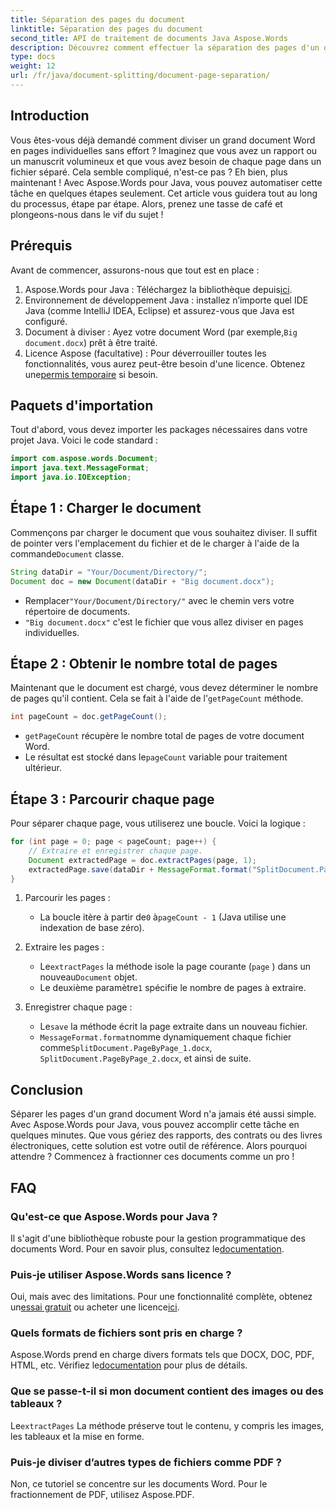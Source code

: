 ```yaml
---
title: Séparation des pages du document
linktitle: Séparation des pages du document
second_title: API de traitement de documents Java Aspose.Words
description: Découvrez comment effectuer la séparation des pages d'un document à l'aide d'Aspose.Words pour Java. Ce guide complet fournit des instructions étape par étape et le code source pour un traitement efficace des documents.
type: docs
weight: 12
url: /fr/java/document-splitting/document-page-separation/
---
```

## Introduction

Vous êtes-vous déjà demandé comment diviser un grand document Word en pages individuelles sans effort ? Imaginez que vous avez un rapport ou un manuscrit volumineux et que vous avez besoin de chaque page dans un fichier séparé. Cela semble compliqué, n'est-ce pas ? Eh bien, plus maintenant ! Avec Aspose.Words pour Java, vous pouvez automatiser cette tâche en quelques étapes seulement. Cet article vous guidera tout au long du processus, étape par étape. Alors, prenez une tasse de café et plongeons-nous dans le vif du sujet !


## Prérequis  

Avant de commencer, assurons-nous que tout est en place :  

1.  Aspose.Words pour Java : Téléchargez la bibliothèque depuis[ici](https://releases.aspose.com/words/java/).  
2. Environnement de développement Java : installez n’importe quel IDE Java (comme IntelliJ IDEA, Eclipse) et assurez-vous que Java est configuré.  
3.  Document à diviser : Ayez votre document Word (par exemple,`Big document.docx`) prêt à être traité.  
4.  Licence Aspose (facultative) : Pour déverrouiller toutes les fonctionnalités, vous aurez peut-être besoin d'une licence. Obtenez une[permis temporaire](https://purchase.aspose.com/temporary-license/) si besoin.  


## Paquets d'importation  

Tout d'abord, vous devez importer les packages nécessaires dans votre projet Java. Voici le code standard :  

```java
import com.aspose.words.Document;
import java.text.MessageFormat;
import java.io.IOException;
```  


## Étape 1 : Charger le document  

Commençons par charger le document que vous souhaitez diviser. Il suffit de pointer vers l'emplacement du fichier et de le charger à l'aide de la commande`Document` classe.  

```java
String dataDir = "Your/Document/Directory/";
Document doc = new Document(dataDir + "Big document.docx");
```  

-  Remplacer`"Your/Document/Directory/"` avec le chemin vers votre répertoire de documents.  
- `"Big document.docx"` c'est le fichier que vous allez diviser en pages individuelles.  


## Étape 2 : Obtenir le nombre total de pages  

 Maintenant que le document est chargé, vous devez déterminer le nombre de pages qu'il contient. Cela se fait à l'aide de l'`getPageCount` méthode.  

```java
int pageCount = doc.getPageCount();
```  

- `getPageCount` récupère le nombre total de pages de votre document Word.  
-  Le résultat est stocké dans le`pageCount` variable pour traitement ultérieur.  


## Étape 3 : Parcourir chaque page  

Pour séparer chaque page, vous utiliserez une boucle. Voici la logique :  

```java
for (int page = 0; page < pageCount; page++) {
    // Extraire et enregistrer chaque page.
    Document extractedPage = doc.extractPages(page, 1);
    extractedPage.save(dataDir + MessageFormat.format("SplitDocument.PageByPage_{0}.docx", page + 1));
}
```  

1. Parcourir les pages :  
   -  La boucle itère à partir de`0` à`pageCount - 1` (Java utilise une indexation de base zéro).  

2. Extraire les pages :  
   -  Le`extractPages` la méthode isole la page courante (`page` ) dans un nouveau`Document` objet.  
   -  Le deuxième paramètre`1` spécifie le nombre de pages à extraire.  

3. Enregistrer chaque page :  
   -  Le`save` la méthode écrit la page extraite dans un nouveau fichier.  
   - `MessageFormat.format`nomme dynamiquement chaque fichier comme`SplitDocument.PageByPage_1.docx`, `SplitDocument.PageByPage_2.docx`, et ainsi de suite.  


## Conclusion  

Séparer les pages d'un grand document Word n'a jamais été aussi simple. Avec Aspose.Words pour Java, vous pouvez accomplir cette tâche en quelques minutes. Que vous gériez des rapports, des contrats ou des livres électroniques, cette solution est votre outil de référence. Alors pourquoi attendre ? Commencez à fractionner ces documents comme un pro !  


## FAQ  

### Qu'est-ce que Aspose.Words pour Java ?  
 Il s'agit d'une bibliothèque robuste pour la gestion programmatique des documents Word. Pour en savoir plus, consultez le[documentation](https://reference.aspose.com/words/java/).  

### Puis-je utiliser Aspose.Words sans licence ?  
 Oui, mais avec des limitations. Pour une fonctionnalité complète, obtenez un[essai gratuit](https://releases.aspose.com/) ou acheter une licence[ici](https://purchase.aspose.com/buy).  

### Quels formats de fichiers sont pris en charge ?  
 Aspose.Words prend en charge divers formats tels que DOCX, DOC, PDF, HTML, etc. Vérifiez le[documentation](https://reference.aspose.com/words/java/) pour plus de détails.  

### Que se passe-t-il si mon document contient des images ou des tableaux ?  
 Le`extractPages` La méthode préserve tout le contenu, y compris les images, les tableaux et la mise en forme.  

### Puis-je diviser d’autres types de fichiers comme PDF ?  
Non, ce tutoriel se concentre sur les documents Word. Pour le fractionnement de PDF, utilisez Aspose.PDF.  